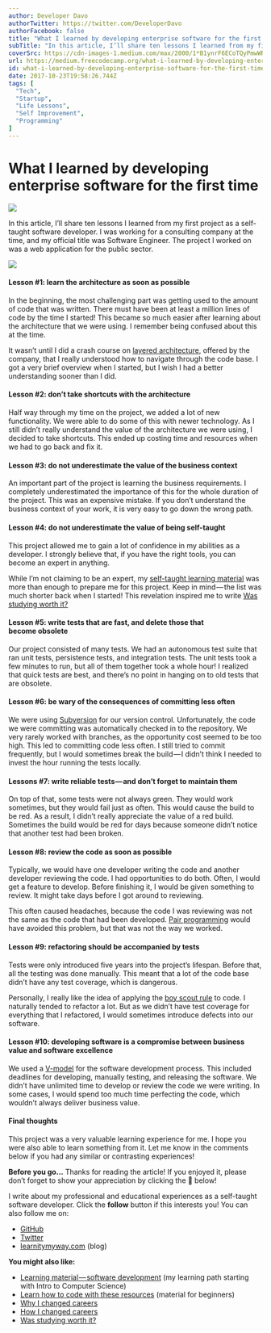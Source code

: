 ```yaml
---
author: Developer Davo
authorTwitter: https://twitter.com/DeveloperDavo
authorFacebook: false
title: "What I learned by developing enterprise software for the first time"
subTitle: "In this article, I’ll share ten lessons I learned from my first project as a self-taught software developer. I was working for a consulti..."
coverSrc: https://cdn-images-1.medium.com/max/2000/1*B1ynrF6ECoTQyPmwWRAxag.jpeg
url: https://medium.freecodecamp.org/what-i-learned-by-developing-enterprise-software-for-the-first-time-d630481ce6eb
id: what-i-learned-by-developing-enterprise-software-for-the-first-time-d630481ce6eb
date: 2017-10-23T19:58:26.744Z
tags: [
  "Tech",
  "Startup",
  "Life Lessons",
  "Self Improvement",
  "Programming"
]
---
```

# What I learned by developing enterprise software for the first time







![](https://cdn-images-1.medium.com/max/2000/1*B1ynrF6ECoTQyPmwWRAxag.jpeg)







In this article, I’ll share ten lessons I learned from my first project as a self-taught software developer. I was working for a consulting company at the time, and my official title was Software Engineer. The project I worked on was a web application for the public sector.



![](https://cdn-images-1.medium.com/max/1600/1*VpK-vWZYaEb4HFlNfXLUQg.png)



#### Lesson #1: learn the architecture as soon as possible

In the beginning, the most challenging part was getting used to the amount of code that was written. There must have been at least a million lines of code by the time I started! This became so much easier after learning about the architecture that we were using. I remember being confused about this at the time.

It wasn’t until I did a crash course on [layered architecture](https://en.wikipedia.org/wiki/Multitier_architecture), offered by the company, that I really understood how to navigate through the code base. I got a very brief overview when I started, but I wish I had a better understanding sooner than I did.

#### Lesson #2: don’t take shortcuts with the architecture

Half way through my time on the project, we added a lot of new functionality. We were able to do some of this with newer technology. As I still didn’t really understand the value of the architecture we were using, I decided to take shortcuts. This ended up costing time and resources when we had to go back and fix it.

#### Lesson #3: do not underestimate the value of the business context

An important part of the project is learning the business requirements. I completely underestimated the importance of this for the whole duration of the project. This was an expensive mistake. If you don’t understand the business context of your work, it is very easy to go down the wrong path.

#### Lesson #4: do not underestimate the value of being self-taught

This project allowed me to gain a lot of confidence in my abilities as a developer. I strongly believe that, if you have the right tools, you can become an expert in anything.

While I’m not claiming to be an expert, my [self-taught learning material](http://learnitmyway.com/2016/11/11/learning-material-software-development/) was more than enough to prepare me for this project. Keep in mind — the list was much shorter back when I started! This revelation inspired me to write [Was studying worth it?](http://learnitmyway.com/2016/10/12/was-studying-worth-it/)

#### Lesson #5: write tests that are fast, and delete those that become obsolete

Our project consisted of many tests. We had an autonomous test suite that ran unit tests, persistence tests, and integration tests. The unit tests took a few minutes to run, but all of them together took a whole hour! I realized that quick tests are best, and there’s no point in hanging on to old tests that are obsolete.

#### Lesson #6: be wary of the consequences of committing less often

We were using [Subversion](https://subversion.apache.org/) for our version control. Unfortunately, the code we were committing was automatically checked in to the repository. We very rarely worked with branches, as the opportunity cost seemed to be too high. This led to committing code less often. I still tried to commit frequently, but I would sometimes break the build — I didn’t think I needed to invest the hour running the tests locally.

#### Lessons #7: write reliable tests — and don’t forget to maintain them

On top of that, some tests were not always green. They would work sometimes, but they would fail just as often. This would cause the build to be red. As a result, I didn’t really appreciate the value of a red build. Sometimes the build would be red for days because someone didn’t notice that another test had been broken.

#### Lesson #8: review the code as soon as possible

Typically, we would have one developer writing the code and another developer reviewing the code. I had opportunities to do both. Often, I would get a feature to develop. Before finishing it, I would be given something to review. It might take days before I got around to reviewing.

This often caused headaches, because the code I was reviewing was not the same as the code that had been developed. [Pair programming](https://en.wikipedia.org/wiki/Pair_programming) would have avoided this problem, but that was not the way we worked.

#### Lesson #9: refactoring should be accompanied by tests

Tests were only introduced five years into the project’s lifespan. Before that, all the testing was done manually. This meant that a lot of the code base didn’t have any test coverage, which is dangerous.

Personally, I really like the idea of applying the [boy scout rule](http://programmer.97things.oreilly.com/wiki/index.php/The_Boy_Scout_Rule) to code. I naturally tended to refactor a lot. But as we didn’t have test coverage for everything that I refactored, I would sometimes introduce defects into our software.

#### Lesson #10: developing software is a compromise between business value and software excellence

We used a [V-model](https://en.wikipedia.org/wiki/V-Model) for the software development process. This included deadlines for developing, manually testing, and releasing the software. We didn’t have unlimited time to develop or review the code we were writing. In some cases, I would spend too much time perfecting the code, which wouldn’t always deliver business value.

#### Final thoughts

This project was a very valuable learning experience for me. I hope you were also able to learn something from it. Let me know in the comments below if you had any similar or contrasting experiences!

**Before you go…** Thanks for reading the article! If you enjoyed it, please don’t forget to show your appreciation by clicking the 👏 below!

I write about my professional and educational experiences as a self-taught software developer. Click the **follow** button if this interests you! You can also follow me on:

*   [GitHub](https://github.com/DeveloperDavo)
*   [Twitter](https://twitter.com/DeveloperDavo)
*   [learnitymyway.com](http://learnitmyway.com) (blog)

**You might also like:**

*   [Learning material — software development](http://learnitmyway.com/2016/11/11/learning-material-software-development/) (my learning path starting with Intro to Computer Science)
*   [Learn how to code with these resources](http://learnitmyway.com/2017/06/04/learn-how-to-code-with-these-resources/) (material for beginners)
*   [Why I changed careers](http://learnitmyway.com/2016/08/10/why-i-changed-careers/)
*   [How I changed careers](http://learnitmyway.com/2016/09/17/how-i-changed-careers/)
*   [Was studying worth it?](http://learnitmyway.com/2016/10/12/was-studying-worth-it/)








